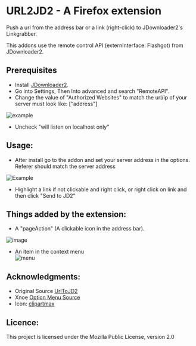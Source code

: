 # URL2JD2 - A Firefox extension

Push a url from the address bar or a link (right-click) to JDownloader2's Linkgrabber.

This addons use the remote control API (externInterface: Flashgot) from JDownloader2.

## Prerequisites
- Install [JDownloader2](http://beta.jdownloader.org/).
- Go into Settings, Then Into advanced and search "RemoteAPI".
- Change the value of "Authorized Websites" to match the url/ip of your server must look like: ["address"]  

![example](https://github.com/pbanj/URL2JD2/assets/17306233/52aa7a31-c954-46c4-aa75-96bc1441fde1)  
- Uncheck "will listen on localhost only"

## Usage:  
- After install go to the addon and set your server address in the options. Referer should match the server address

![Example](https://github.com/pbanj/URL2JD2/assets/17306233/44233b1e-be62-4a78-9646-e279695466b5)

- Highlight a link if not clickable and right click, or right click on link and then click "Send to JD2"

## Things added by the extension:  
- A "pageAction" (A clickable icon in the address bar).  

![image](https://github.com/pbanj/URL2JD2/assets/17306233/c99b0882-fa7e-4c42-827c-279fea795e20)  

- An item in the context menu  
![menu](https://github.com/pbanj/URL2JD2/assets/17306233/4cfb5c61-768f-4b31-96f3-586491d2f2e7)



## Acknowledgments:  
- Original Source [UrlToJD2](https://framagit.org/GTeam/urltojd2)  
- Xnoe [Option Menu Source](https://git.xnopyt.com/xnoe/urltojd2)  
- Icon: [clipartmax](https://www.clipartmax.com/middle/m2H7i8d3K9A0H7i8_this-looks-like-the-earth-jdownloader-icon-svg/)

## Licence:  
This project is licensed under the Mozilla Public License, version 2.0

